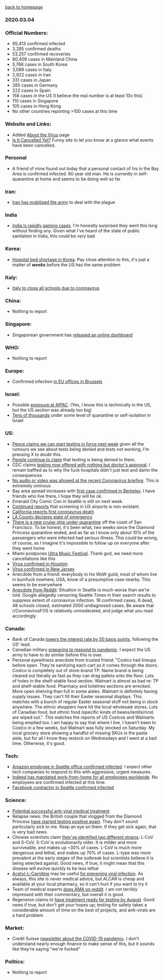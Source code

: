 [back to homepage](../../README.md)

### 2020.03.04

### Official Numbers:

* 95,413 confirmed infected
* 3,285 confirmed deaths
* 53,257 confirmed recoveries
* 80,409 cases in Mainland China
* 5,766 cases in South Korea
* 3,089 cases in Italy
* 2,922 cases in Iran
* 331 cases in Japan
* 285 cases in Germany
* 222 cases in Spain
* 158 cases in the US (I believe the real number is at least 10x this)
* 110 cases in Singapore
* 105 cases in Hong Kong
* No other countries reporting >100 cases at this time

### Website and Links:

* Added [About the Virus](../../about/ncov.md) page
* [Is It Cancelled Yet?](https://www.isitcanceledyet.com/) Funny site to let
  you know at a glance what events have been cancelled.

### Personal

* A friend of mine found out today that a personal contact of his in the
  Bay Area is confirmed infected. 60 year old man. He is currently in
  self-quarantine at home and seems to be doing well so far

### Iran:

* [Iran has mobilized the
  army](https://globalnews.ca/news/6622645/iran-coronavirus-death-toll-army/) to deal with the plague

### India

* [India is rapidly gaining
  cases](https://twitter.com/WarsontheBrink/status/1235064476870651906?s=20). I'm honestly surprised they went this long without finding any. Given what I've heard of the state of public sanitation in India, this could be _very_ bad

### Korea:

* [Hospital bed shortage in
  Korea](https://www.reuters.com/article/us-health-coronavirus-southkorea/thousands-wait-for-hospital-beds-in-south-korea-as-coronavirus-cases-surge-idUSKBN20R05M).
  Pay close attention to this, it's just a matter of _**weeks**_ before
  the US has the same problem

### Italy:

* [Italy to close all schools due to
  coronavirus](https://twitter.com/bnodesk/status/1235187396251127811?s=21)

### China:

* Nothing to report

### Singapore:

* Singaporean government has [released an online
  dashboard](https://co.vid19.sg/dashboard)

### WHO:

* Nothing to report

### Europe:

* Confirmed infection [in EU offices in
  Brussels](https://twitter.com/BNODesk/status/1235164637739601921?s=09)

### Israel:

* Possible [exposure at
  AIPAC](https://twitter.com/cnbc/status/1235392555195514885?s=21).
  (Yes, I know this is technically in the US, but the US section was
  already too big)
* [Tens of thousands](https://www.jpost.com/Breaking-News/Three-new-cases-of-coronavirus-announced-in-Israel-619680) under some level of quarantine or self-isolation in Israel

### US:

* [Pence claims we can start testing in force next
  week](https://twitter.com/katierogers/status/1234977487190290432?s=21) given all the rumours we see about tests being denied and tests not working, I'm pressing X to doubt this.
* [People continue to
  claim](https://twitter.com/thehill/status/1235227029043318785?s=21)
  that testing is being denied to them.
* CDC claims [testing now offered with nothing but doctor's
  approval](https://www.nytimes.com/2020/03/04/health/coronavirus-test-demand.html?referringSource=articleShare).
  I remain baffled as to why the fuck hospitals didn't just test and damn
  the consequences
* [No audio or video was allowed at the recent Coronavirus
  briefing](https://www.reddit.com/r/China_Flu/comments/fd496w/white_house_does_not_allow_video_or_audio/). This is extremely ominous
* Bay area spread increases with [first case confirmed in Berkeley](https://www.berkeleyside.com/2020/03/03/city-of-berkeley-reports-first-coronavirus-patient). I have friends who live there, I hope they will be ok.
* Emerald City Comic Con in Seattle is still on next week.
* [Continued
  reports](https://www.reddit.com/r/CoronavirusUS/comments/fd6f8c/my_friend_and_his_wife_and_kid_just_came_through/) that screening in US airports is non-existant.
* [California reports first coronavirus
  death](https://twitter.com/BNODesk/status/1235283973670137856)
* [LA County declares state of emergency](https://twitter.com/bnodesk/status/1235243372283129856?s=21)
* [There is a new cruise ship under
  quarantine](https://twitter.com/bnodesk/status/1235358098505728003?s=21)
  off the coast of San Francisco. To be honest, it's been what, two
  weeks since the Diamond Princess quarantine ended, and as far as I know
  only about 10% of the passengers who were infected had serious
  illness. This could be wrong, of course, as I imagine it's impossible to
  follow up on everyone after they went home
* Miami postpones [Ultra Music
  Festival](https://twitter.com/miamiherald/status/1235332517097623552?s=21).
  Thank god, we need more cancellations like this
* [Virus confirmed in
  Houston](https://twitter.com/HoustonPubMedia/status/1235346844579966976)
* [Virus confirmed in New
  Jersey](https://twitter.com/GovMurphy/status/1235375867917930498?s=20)
* Anecdote from a friend: everybody in his WoW guild, most of whom live
  in bumfuck nowhere, USA, know of a presumptive case nearby. This seems
  to be everywhere
* [Anecdote from
  Reddit](https://www.reddit.com/r/CoronavirusFOS/comments/fdofmd/a_report_from_seattle_its_worse_than_is_being/):
  Situation in Seattle is much worse than we're told. Google allegedly
  censoring Seattle Times in their search results to suppress extent of
  coronavirus infection. 18 confirmed cases, 6 dead, 48 schools closed,
  estimated 2000 undiagnosed cases. Be aware that r/CoronavirusFOS is
  relatively unmoderated, and judge what you read accordingly


### Canada:

* Bank of Canada [lowers the interest rate by 50 basis
  points](https://www.bankofcanada.ca/2020/03/fad-press-release-2020-03-04/),
  following the US' lead. 
* Canadian military [preparing to respond to
  pandemic](https://ottawacitizen.com/news/national/defence-watch/canadian-military-starts-initial-preparations-for-responding-to-pandemic). I expect the US army to have to do similar before this is over.
* Personal eyewitness anecdote from trusted friend: "Costco had lineups before open. They're sanitizing each cart as it comes through the doors. Costco is completely out of store-brand TP. Name brand is being cleared out literally as fast as they can drag pallets onto the floor. Lots of holes in the shelf-stable food section. Walmart is almost as bad re: TP and shelf-stable food. Pharmacy and toiletries sections are wrecked. More open shelving than full in some aisles. Walmart is definitely having supply issues. They can't fill their Easter seasonal displays. This matches with a bunch of regular Easter seasonal stuff not being in stock anywhere. The ethnic shoppers have hit the local wholesale stores. Lots of Canadian food, but ethnic food (specific kinds of beans/lentils/rice) are wiped out.". This matches the reports of US Costcos and Walmarts being emptied too. I am happy to say that where I live, I haven't been to Costco in a few weeks, but Walmart was fully stocked on Saturday. My local grocery store showing a handful of missing SKUs in the pasta aisle, but for all I know they restock on Wednesdays and I went at a bad time. Otherwise, it's good.


### Tech:

* [Amazon employee in Seattle office confirmed
  infected](https://www.seattletimes.com/business/amazon/amazon-employee-in-seattle-has-tested-positive-for-illness-caused-by-coronavirus/). I expect other tech companies to respond to this with aggressive, urgent measures.
* [Indeed has mandated work-from-home for all employees
  worldwide](https://www.kxan.com/news/local/austin/indeed-asks-all-employees-to-work-from-home-halt-business-travel-due-to-coronavirus/). No employees are confirmed infected at this time.
* [Facebook contractor in Seattle confirmed
  infected](https://twitter.com/TedLandK5/status/1235413276420259840)


### Science:

* [Potential successful anti-viral medical
treatment](https://www.theolivepress.es/spain-news/2020/03/02/hiv-drug-successfully-treats-coronavirus-patient-in-medical-first-in-spains-andalucia/)
* Relapse news: the British couple that vlogged from the Diamond Princess [have started testing positive again](https://www.youtube.com/watch?v=wGHjq3FPHEE). They don't sound particularly sick to me. Keep an eye on them. If they get sick again, that is very bad news.
* Chinese scientists claim [they've identified two different
  strains](https://academic.oup.com/nsr/advance-article/doi/10.1093/nsr/nwaa036/5775463):
  L-CoV and S-CoV. S-CoV is evolutionarily older. It is milder and more
  surviveable, and makes up ~30% of cases. L-CoV is much more dangerous
  and lethal, and makes up 70% of cases. L-type was more prevalent at the
  early stages of the outbreak but scientists believe it is being selected
  against. Good news, if true, it might mean that this disease will evolve
  quickly to be less lethal
* [Acetyl-L-Carnitine](https://en.wikipedia.org/wiki/Acetylcarnitine)
  may be useful [for prevening viral infection](https://patents.google.com/patent/US5314689A/en). As always, this site is never medical advice, but ALCAR is cheap and available at your local pharmacy, so it can't hurt if you want to try it
* Team of medical experts [does AMA on
  reddit](https://www.reddit.com/r/Coronavirus/comments/fdf5fq/we_are_a_team_of_medical_experts_following/).
  I am not terribly impressed with their commentary, but overall it is
  good.
* Regeneron claims to [have treatment ready for testing by
  August](https://m.timesunion.com/business/article/Regeneron-hopes-to-have-COVID-19-treatment-by-15104995.php).
  Good news if true, but don't get your hopes up; testing for safety takes
  a considerable amount of time on the best of projects, and anti-virals
  are a hard problem.


### Market:

* Credit Suisse [newsletter about the COVID-19
  pandemic](https://plus.credit-suisse.com/rpc4/ravDocView?docid=V7k0P32AN-XtNl).
  I don't understand nearly enough finance to make sense of this, but it
  sounds like they're saying "we're fucked"

### Politics:

* Nothing to report

